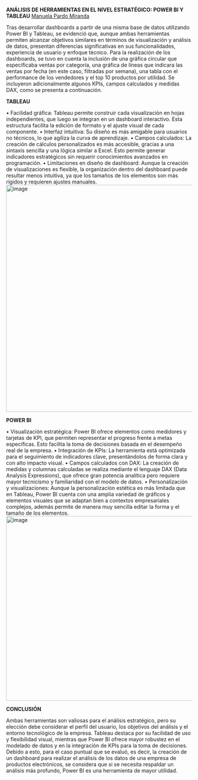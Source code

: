 **ANÁLISIS DE HERRAMIENTAS EN EL NIVEL ESTRATÉGICO: POWER BI Y TABLEAU**
[Manuela Pardo Miranda
](url)

Tras desarrollar dashboards a partir de una misma base de datos utilizando Power BI y Tableau, se evidenció que, aunque ambas 
herramientas permiten alcanzar objetivos similares en términos de visualización y análisis de datos, presentan diferencias significativas
en sus funcionalidades, experiencia de usuario y enfoque técnico. Para la realización de los dashboards, se tuvo en cuenta la inclusión de 
una gráfica circular que especificaba ventas por categoría, una gráfica de líneas que indicara las ventas por fecha (en este caso, filtradas 
por semana), una tabla con el performance de los vendedores y el top 10 productos por utilidad. Se incluyeron adicionalmente algunos KPIs, 
campos calculados y medidas DAX, como se presenta a continuación.

**TABLEAU**
 
•	Facilidad gráfica: Tableau permite construir cada visualización en hojas independientes, que luego se integran en un dashboard interactivo. 
Esta estructura facilita la edición de formato y el ajuste visual de cada componente.
•	Interfaz intuitiva: Su diseño es más amigable para usuarios no técnicos, lo que agiliza la curva de aprendizaje.
•	Campos calculados: La creación de cálculos personalizados es más accesible, gracias a una sintaxis sencilla y una lógica similar a Excel. Esto 
permite generar indicadores estratégicos sin requerir conocimientos avanzados en programación.
•	Limitaciones en diseño de dashboard: Aunque la creación de visualizaciones es flexible, la organización dentro del dashboard puede resultar menos 
intuitiva, ya que los tamaños de los elementos son más rígidos y requieren ajustes manuales.
<img width="760" height="616" alt="image" src="https://github.com/user-attachments/assets/79462bc4-663c-4855-b200-e1c50472fbd9" />


**POWER BI**
 
•	Visualización estratégica: Power BI ofrece elementos como medidores y tarjetas de KPI, que permiten representar el progreso frente a metas específicas. 
Esto facilita la toma de decisiones basada en el desempeño real de la empresa.
•	Integración de KPIs: La herramienta está optimizada para el seguimiento de indicadores clave, presentándolos de forma clara y con alto impacto visual.
•	Campos calculados con DAX: La creación de medidas y columnas calculadas se realiza mediante el lenguaje DAX (Data Analysis Expressions), que ofrece gran 
potencia analítica pero requiere mayor tecnicismo y familiaridad con el modelo de datos.
•	Personalización y visualizaciones: Aunque la personalización estética es más limitada que en Tableau, Power BI cuenta con una amplia variedad de gráficos 
y elementos visuales que se adaptan bien a contextos empresariales complejos, además permite de manera muy sencilla editar la forma y el tamaño de los elementos.
<img width="886" height="501" alt="image" src="https://github.com/user-attachments/assets/ec5f24e4-ccbb-4284-a3c1-0556d1bb7cc3" />

**CONCLUSIÓN**

Ambas herramientas son valiosas para el análisis estratégico, pero su elección debe considerar el perfil del usuario, los objetivos del análisis y el entorno 
tecnológico de la empresa. Tableau destaca por su facilidad de uso y flexibilidad visual, mientras que Power BI ofrece mayor robustez en el modelado de datos 
y en la integración de KPIs para la toma de decisiones. Debido a esto, para el caso puntual que se evaluó, es decir, la creación de un dashboard para realizar 
el análisis de los datos de una empresa de productos electrónicos, se considera que si se necesita respaldar un análisis más profundo, Power BI es una herramienta 
de mayor utilidad.


